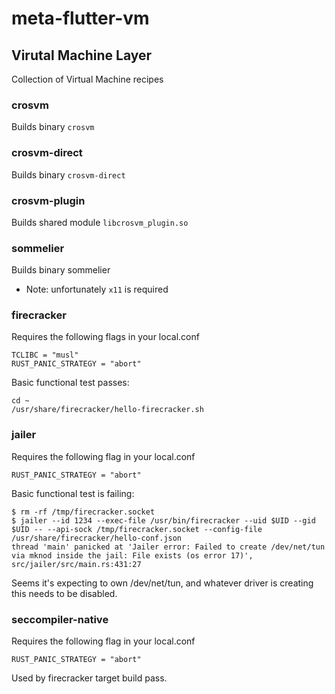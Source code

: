 # meta-flutter-vm

## Virutal Machine Layer

Collection of Virtual Machine recipes

### crosvm

Builds binary `crosvm`

### crosvm-direct

Builds binary `crosvm-direct`

### crosvm-plugin

Builds shared module `libcrosvm_plugin.so`

### sommelier

Builds binary sommelier

- Note: unfortunately `x11` is required

### firecracker

Requires the following flags in your local.conf

```
TCLIBC = "musl"
RUST_PANIC_STRATEGY = "abort"
```

Basic functional test passes:
```
cd ~
/usr/share/firecracker/hello-firecracker.sh
```

### jailer

Requires the following flag in your local.conf

```
RUST_PANIC_STRATEGY = "abort"
```

Basic functional test is failing:
```
$ rm -rf /tmp/firecracker.socket
$ jailer --id 1234 --exec-file /usr/bin/firecracker --uid $UID --gid $UID -- --api-sock /tmp/firecracker.socket --config-file /usr/share/firecracker/hello-conf.json
thread 'main' panicked at 'Jailer error: Failed to create /dev/net/tun via mknod inside the jail: File exists (os error 17)', src/jailer/src/main.rs:431:27
```
Seems it's expecting to own /dev/net/tun, and whatever driver is creating this needs to be disabled.

### seccompiler-native

Requires the following flag in your local.conf

```
RUST_PANIC_STRATEGY = "abort"
```

Used by firecracker target build pass.
